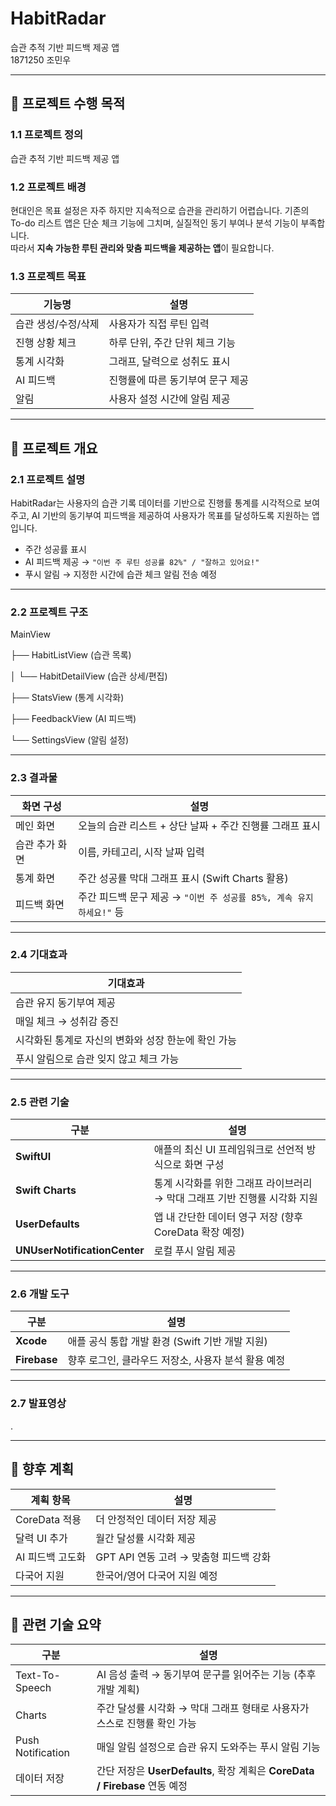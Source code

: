 # HabitRadar  
습관 추적 기반 피드백 제공 앱  
1871250 조민우

---

## 📌 프로젝트 수행 목적

### 1.1 프로젝트 정의
습관 추적 기반 피드백 제공 앱

### 1.2 프로젝트 배경
현대인은 목표 설정은 자주 하지만 지속적으로 습관을 관리하기 어렵습니다. 기존의 To-do 리스트 앱은 단순 체크 기능에 그치며, 실질적인 동기 부여나 분석 기능이 부족합니다.  
따라서 **지속 가능한 루틴 관리와 맞춤 피드백을 제공하는 앱**이 필요합니다.

### 1.3 프로젝트 목표

| 기능명             | 설명                                              |
|--------------------|-------------------------------------------------|
| 습관 생성/수정/삭제 | 사용자가 직접 루틴 입력                                 |
| 진행 상황 체크     | 하루 단위, 주간 단위 체크 기능                            |
| 통계 시각화        | 그래프, 달력으로 성취도 표시                               |
| AI 피드백          | 진행률에 따른 동기부여 문구 제공                           |
| 알림               | 사용자 설정 시간에 알림 제공                                |

---

## 📌 프로젝트 개요

### 2.1 프로젝트 설명
HabitRadar는 사용자의 습관 기록 데이터를 기반으로 진행률 통계를 시각적으로 보여주고, AI 기반의 동기부여 피드백을 제공하여 사용자가 목표를 달성하도록 지원하는 앱입니다.

- 주간 성공률 표시  
- AI 피드백 제공 → `"이번 주 루틴 성공률 82%" / "잘하고 있어요!"`  
- 푸시 알림 → 지정한 시간에 습관 체크 알림 전송 예정

---

### 2.2 프로젝트 구조

MainView

├── HabitListView (습관 목록)

│ └── HabitDetailView (습관 상세/편집)

├── StatsView (통계 시각화)

├── FeedbackView (AI 피드백)

└── SettingsView (알림 설정)


---

### 2.3 결과물

| 화면 구성      | 설명                                                   |
|---------------|------------------------------------------------------|
| 메인 화면     | 오늘의 습관 리스트 + 상단 날짜 + 주간 진행률 그래프 표시         |
| 습관 추가 화면 | 이름, 카테고리, 시작 날짜 입력                                   |
| 통계 화면     | 주간 성공률 막대 그래프 표시 (Swift Charts 활용)                   |
| 피드백 화면   | 주간 피드백 문구 제공 → `"이번 주 성공률 85%, 계속 유지하세요!"` 등 |

---

### 2.4 기대효과

| 기대효과                                                   |
|----------------------------------------------------------|
| 습관 유지 동기부여 제공                                        |
| 매일 체크 → 성취감 증진                                        |
| 시각화된 통계로 자신의 변화와 성장 한눈에 확인 가능                 |
| 푸시 알림으로 습관 잊지 않고 체크 가능                              |

---

### 2.5 관련 기술

| 구분            | 설명                                                                 |
|-----------------|--------------------------------------------------------------------|
| **SwiftUI**         | 애플의 최신 UI 프레임워크로 선언적 방식으로 화면 구성                       |
| **Swift Charts**    | 통계 시각화를 위한 그래프 라이브러리 → 막대 그래프 기반 진행률 시각화 지원       |
| **UserDefaults**    | 앱 내 간단한 데이터 영구 저장 (향후 CoreData 확장 예정)                         |
| **UNUserNotificationCenter** | 로컬 푸시 알림 제공                                                   |

---

### 2.6 개발 도구

| 구분     | 설명                                                                 |
|----------|--------------------------------------------------------------------|
| **Xcode**    | 애플 공식 통합 개발 환경 (Swift 기반 개발 지원)                         |
| **Firebase** | 향후 로그인, 클라우드 저장소, 사용자 분석 활용 예정                           |

---

### 2.7 발표영상

.


---

## 📌 향후 계획

| 계획 항목              | 설명                                                              |
|-----------------------|-----------------------------------------------------------------|
| CoreData 적용         | 더 안정적인 데이터 저장 제공                                            |
| 달력 UI 추가          | 월간 달성률 시각화 제공                                                |
| AI 피드백 고도화      | GPT API 연동 고려 → 맞춤형 피드백 강화                                    |
| 다국어 지원           | 한국어/영어 다국어 지원 예정                                              |

---

## 📌 관련 기술 요약

| 구분             | 설명                                                                     |
|------------------|------------------------------------------------------------------------|
| Text-To-Speech   | AI 음성 출력 → 동기부여 문구를 읽어주는 기능 (추후 개발 계획)                           |
| Charts           | 주간 달성률 시각화 → 막대 그래프 형태로 사용자가 스스로 진행률 확인 가능                     |
| Push Notification | 매일 알림 설정으로 습관 유지 도와주는 푸시 알림 기능                                       |
| 데이터 저장       | 간단 저장은 **UserDefaults**, 확장 계획은 **CoreData / Firebase** 연동 예정 |
